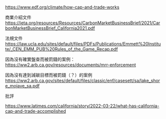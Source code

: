 
https://www.edf.org/climate/how-cap-and-trade-works


商業介紹文件
https://ieta.org/resources/Resources/CarbonMarketBusinessBrief/2021/CarbonMarketBusinessBrief_California2021.pdf

法規文件
https://law.ucla.edu/sites/default/files/PDFs/Publications/Emmett%20Institute/_CEN_EMM_PUB%20Rules_of_the_Game_Recap.pdf

因為沒有確實盤查而被罰錢的案例：
https://ww2.arb.ca.gov/resources/documents/mrr-enforcement



因為沒有達到減碳目標而被罰錢（？）的案例
https://ww2.arb.ca.gov/sites/default/files/classic/enf/casesett/sa/lake_shore_mojave_sa.pdf


批評

https://www.latimes.com/california/story/2022-03-22/what-has-california-cap-and-trade-accomplished